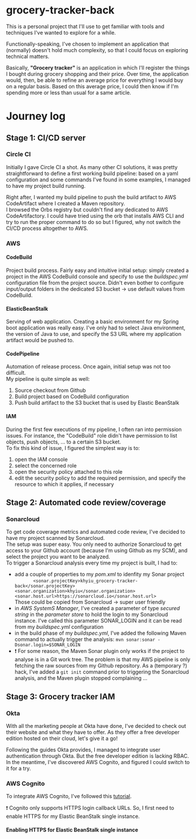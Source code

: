 # grocery-tracker-back
This is a personal project that I'll use to get familiar with tools and techniques I've wanted to explore for a while.  

Functionally-speaking, I've chosen to implement an application that (normally) doesn't hold much complexity, so that I 
could focus on exploring technical matters.  

Basically, **"Grocery tracker"** is an application in which I'll register the things I bought during grocery shopping 
and their price. Over time, the application would, then, be able to refine an average price for everything I would buy 
on a regular basis. Based on this average price, I could then know if I'm spending more or less than usual for a same 
article. 

# Journey log
## Stage 1: CI/CD server
### Circle CI
Initially I gave Circle CI a shot. As many other CI solutions, it was pretty straightforward to define a first working 
build pipeline: based on a yaml configuration and some commands I've found in some examples, I managed to have my project
build running. 

Right after, I wanted my build pipeline to push the build artifact to AWS CodeArtifact where I created a Maven repository.   
I browsed the Orbs registry but couldn't find any dedicated to AWS CodeArtifactory. I could have tried using the orb
that installs AWS CLI and try to run the proper command to do so but I figured, why not switch the CI/CD process 
altogether to AWS.

### AWS
#### CodeBuild

Project build process. Fairly easy and intuitive initial setup: simply created a project in the AWS CodeBuild console 
and specify to use the _buildspec.yml_ configuration file from the project source.
Didn't even bother to configure input/output folders in the dedicated S3 bucket -> use default values from CodeBuild.

#### ElasticBeanStalk
Serving of web application. Creating a basic environment for my Spring boot application was really easy. I've only had 
to select Java environment, the version of Java to use, and specify the S3 URL where my application artifact would be 
pushed to.

#### CodePipeline
Automation of release process. Once again, initial setup was not too difficult.  
My pipeline is quite simple as well: 

1. Source checkout from Github
1. Build project based on CodeBuild configuration
1. Push build artifact to the S3 bucket that is used by Elastic BeanStalk

#### IAM
During the first few executions of my pipeline, I often ran into permission issues. For instance, the "CodeBuild" role 
didn't have permission to list objects, push objects, ... to a certain S3 bucket.  
To fix this kind of issue, I figured the simplest way is to:
1. open the IAM console
1. select the concerned role
1. open the security policy attached to this role
1. edit the security policy to add the required permission, and specify the resource to which it applies, if necessary

## Stage 2: Automated code review/coverage
### Sonarcloud
To get code coverage metrics and automated code review, I've decided to have my project scanned by Sonarcloud.  
The setup was super easy. You only need to authorize Sonarcloud to get access to your Github account (because I'm using 
Github as my SCM), and select the project you want to be analyzed.  
To trigger a Sonarcloud analysis every time my project is built, I had to:
* add a couple of properties to my _pom.xml_ to idenfity my Sonar project  
`		<sonar.projectKey>khyiu_grocery-tracker-back</sonar.projectKey>
 		<sonar.organization>khyiu</sonar.organization>
 		<sonar.host.url>https://sonarcloud.io</sonar.host.url>`  
 		Those could be copied from Sonarcloud -> super user friendly
* in _AWS SystemS Manager_, I've created a parameter of type _secured string_ in the _parameter store_ to hold the login 
to my Sonarcloud instance. I've called this parameter SONAR_LOGIN and it can be read from my _buildspec.yml_ 
configuration
* in the build phase of my _buildspec.yml_, I've added the following Maven command to actually trigger the analysis:
`mvn sonar:sonar -Dsonar.login=$SONAR_LOGIN`	
* :exclamation: For some reason, the Maven Sonar plugin only works if the project to analyse is in a Git work tree. 
The problem is that my AWS pipeline is only fetching the raw sources from my Github repository. As a (temporary ?) hack, 
I've added a `git init` command prior to triggering the Sonarcloud analysis, and the Maven plugin stopped complaining ...

## Stage 3: Grocery tracker IAM
### Okta
With all the marketing people at Okta have done, I've decided to check out their website and what they have to offer.
As they offer a free developer edition hosted on their cloud, let's give it a go!

Following the guides Okta provides, I managed to integrate user authentication through Okta. 
But the free developer edition is lacking RBAC. In the meantime, I've discovered AWS Cognito, and figured I could switch
to it for a try.
 
### AWS Cognito
To integrate AWS Cognito, I've followed this [tutorial](https://kevcodez.de/posts/2020-03-26-getting-started-aws-cognito).

:exclamation: Cognito only supports HTTPS login callback URLs. So, I first need to enable HTTPS for my Elastic BeanStalk 
single instance.

#### Enabling HTTPS for Elastic BeanStalk single instance
 